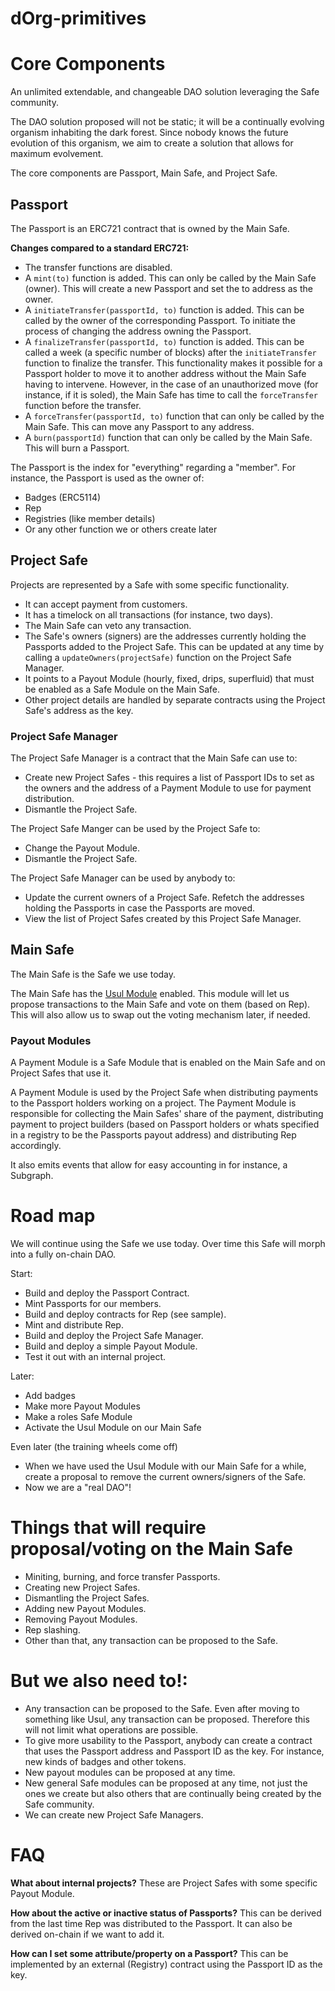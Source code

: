 # dOrg-primitives

# Core Components

An unlimited extendable, and changeable DAO solution leveraging the Safe community.

The DAO solution proposed will not be static; it will be a continually evolving organism inhabiting the dark forest. Since nobody knows the future evolution of this organism, we aim to create a solution that allows for maximum evolvement.

The core components are Passport, Main Safe, and Project Safe.

## Passport

The Passport is an ERC721 contract that is owned by the Main Safe.

**Changes compared to a standard ERC721:**

- The transfer functions are disabled.
- A `mint(to)` function is added. This can only be called by the Main Safe (owner). This will create a new Passport and set the to address as the owner.
- A `initiateTransfer(passportId, to)` function is added. This can be called by the owner of the corresponding Passport. To initiate the process of changing the address owning the Passport.
- A `finalizeTransfer(passportId, to)` function is added. This can be called a week (a specific number of blocks) after the `initiateTransfer` function to finalize the transfer. This functionality makes it possible for a Passport holder to move it to another address without the Main Safe having to intervene. However, in the case of an unauthorized move (for instance, if it is soled), the Main Safe has time to call the `forceTransfer` function before the transfer.
- A `forceTransfer(passportId, to)` function that can only be called by the Main Safe. This can move any Passport to any address.
- A `burn(passportId)` function that can only be called by the Main Safe. This will burn a Passport.

The Passport is the index for "everything" regarding a "member". For instance, the Passport is used as the owner of:

- Badges (ERC5114)
- Rep
- Registries (like member details)
- Or any other function we or others create later

## Project Safe

Projects are represented by a Safe with some specific functionality.

- It can accept payment from customers.
- It has a timelock on all transactions (for instance, two days).
- The Main Safe can veto any transaction.
- The Safe's owners (signers) are the addresses currently holding the Passports added to the Project Safe. This can be updated at any time by calling a `updateOwners(projectSafe)` function on the Project Safe Manager.
- It points to a Payout Module (hourly, fixed, drips, superfluid) that must be enabled as a Safe Module on the Main Safe.
- Other project details are handled by separate contracts using the Project Safe's address as the key.

### Project Safe Manager

The Project Safe Manager is a contract that the Main Safe can use to:

- Create new Project Safes - this requires a list of Passport IDs to set as the owners and the address of a Payment Module to use for payment distribution.
- Dismantle the Project Safe.

The Project Safe Manger can be used by the Project Safe to:

- Change the Payout Module.
- Dismantle the Project Safe.

The Project Safe Manager can be used by anybody to:

- Update the current owners of a Project Safe. Refetch the addresses holding the Passports in case the Passports are moved.
- View the list of Project Safes created by this Project Safe Manager.

## Main Safe

The Main Safe is the Safe we use today.

The Main Safe has the [Usul Module](https://github.com/SekerDAO/Usul) enabled. This module will let us propose transactions to the Main Safe and vote on them (based on Rep). This will also allow us to swap out the voting mechanism later, if needed.

### Payout Modules

A Payment Module is a Safe Module that is enabled on the Main Safe and on Project Safes that use it.

A Payment Module is used by the Project Safe when distributing payments to the Passport holders working on a project. The Payment Module is responsible for collecting the Main Safes' share of the payment, distributing payment to project builders (based on Passport holders or whats specified in a registry to be the Passports payout address) and distributing Rep accordingly.

It also emits events that allow for easy accounting in for instance, a Subgraph.

# Road map

We will continue using the Safe we use today. Over time this Safe will morph into a fully on-chain DAO.

Start:

- Build and deploy the Passport Contract.
- Mint Passports for our members.
- Build and deploy contracts for Rep (see sample).
- Mint and distribute Rep.
- Build and deploy the Project Safe Manager.
- Build and deploy a simple Payout Module.
- Test it out with an internal project.

Later:

- Add badges
- Make more Payout Modules
- Make a roles Safe Module
- Activate the Usul Module on our Main Safe

Even later (the training wheels come off)

- When we have used the Usul Module with our Main Safe for a while, create a proposal to remove the current owners/signers of the Safe.
- Now we are a "real DAO"!

# Things that will require proposal/voting on the Main Safe

- Miniting, burning, and force transfer Passports.
- Creating new Project Safes.
- Dismantling the Project Safes.
- Adding new Payout Modules.
- Removing Payout Modules.
- Rep slashing.
- Other than that, any transaction can be proposed to the Safe.

# But we also need to!:

- Any transaction can be proposed to the Safe. Even after moving to something like Usul, any transaction can be proposed. Therefore this will not limit what operations are possible.
- To give more usability to the Passport, anybody can create a contract that uses the Passport address and Passport ID as the key. For instance, new kinds of badges and other tokens.
- New payout modules can be proposed at any time.
- New general Safe modules can be proposed at any time, not just the ones we create but also others that are continually being created by the Safe community.
- We can create new Project Safe Managers.

# FAQ

**What about internal projects?**
These are Project Safes with some specific Payout Module.

**How about the active or inactive status of Passports?**
This can be derived from the last time Rep was distributed to the Passport. It can also be derived on-chain if we want to add it.

**How can I set some attribute/property on a Passport?**
This can be implemented by an external (Registry) contract using the Passport ID as the key.
